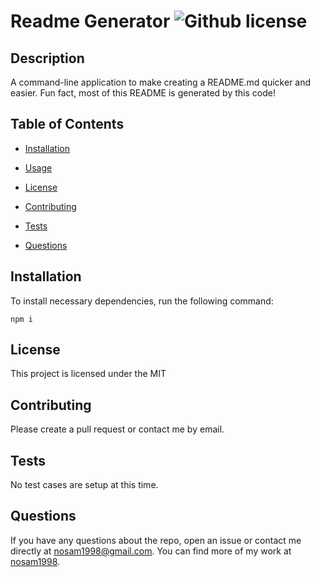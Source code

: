 
# Readme Generator ![Github license](https://img.shields.io/badge/license-MIT-blue)

## Description

A command-line application to make creating a README.md quicker and easier. Fun fact, most of this README is generated by this code!

## Table of Contents

* [Installation](#installation)

* [Usage](#usage)

* [License](#license)

* [Contributing](#contributing)

* [Tests](#tests)

* [Questions](#questions)

## Installation

To install necessary dependencies, run the following command:
```
npm i
```

## License

This project is licensed under the MIT

## Contributing

Please create a pull request or contact me by email.

## Tests

No test cases are setup at this time.

## Questions

If you have any questions about the repo, open an issue or contact me directly at
nosam1998@gmail.com. You can find more of my work at [nosam1998](https://github.com/nosam1998).
